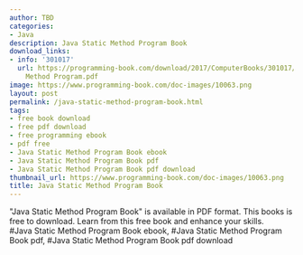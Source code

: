 ```yaml
---
author: TBD
categories:
- Java
description: Java Static Method Program Book
download_links:
- info: '301017'
  url: https://programming-book.com/download/2017/ComputerBooks/301017/Java Static
    Method Program.pdf
image: https://www.programming-book.com/doc-images/10063.png
layout: post
permalink: /java-static-method-program-book.html
tags:
- free book download
- free pdf download
- free programming ebook
- pdf free
- Java Static Method Program Book ebook
- Java Static Method Program Book pdf
- Java Static Method Program Book pdf download
thumbnail_url: https://www.programming-book.com/doc-images/10063.png
title: Java Static Method Program Book
---
```


 
<div class="item-desc text-justify">
  "Java Static Method Program Book" is available in PDF format. This books is free to download. Learn from this free book and enhance your skills.
  <br>
  #Java Static Method Program Book ebook, #Java Static Method Program Book pdf, #Java Static Method Program Book pdf download
</div>